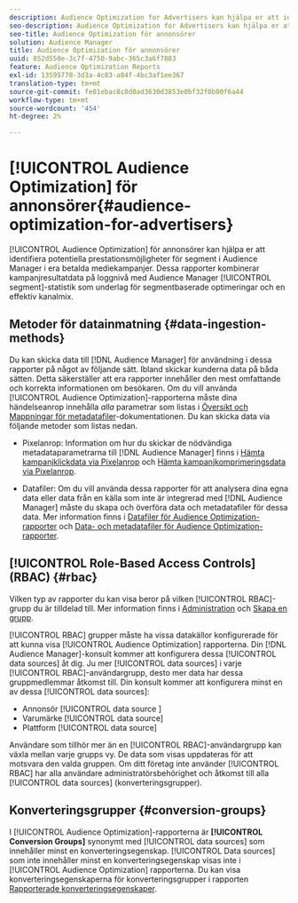 ```yaml
---
description: Audience Optimization for Advertisers kan hjälpa er att identifiera potentiella prestationsmöjligheter för Audience Manager-segment i era betalda mediekampanjer. Dessa rapporter kombinerar kampanjdata på loggnivå med Audience Manager segmentstatistik för att kunna skapa segmentbaserade optimeringar och en effektiv kanalmix.
seo-description: Audience Optimization for Advertisers kan hjälpa er att identifiera potentiella prestationsmöjligheter för Audience Manager-segment i era betalda mediekampanjer. Dessa rapporter kombinerar kampanjdata på loggnivå med Audience Manager segmentstatistik för att kunna skapa segmentbaserade optimeringar och en effektiv kanalmix.
seo-title: Audience Optimization för annonsörer
solution: Audience Manager
title: Audience Optimization för annonsörer
uuid: 852d550e-3c7f-4750-9abc-365c3a6f7883
feature: Audience Optimization Reports
exl-id: 13595778-3d3a-4c83-a84f-4bc3af1ee367
translation-type: tm+mt
source-git-commit: fe01ebac8c0d0ad3630d3853e0bf32f0b00f6a44
workflow-type: tm+mt
source-wordcount: '454'
ht-degree: 2%

---
```


# [!UICONTROL Audience Optimization] för annonsörer{#audience-optimization-for-advertisers}

[!UICONTROL Audience Optimization] för annonsörer kan hjälpa er att identifiera potentiella prestationsmöjligheter för segment i Audience Manager i era betalda mediekampanjer. Dessa rapporter kombinerar kampanjresultatdata på loggnivå med Audience Manager [!UICONTROL segment]-statistik som underlag för segmentbaserade optimeringar och en effektiv kanalmix.

## Metoder för datainmatning {#data-ingestion-methods}

Du kan skicka data till [!DNL Audience Manager] för användning i dessa rapporter på något av följande sätt. Ibland skickar kunderna data på båda sätten. Detta säkerställer att era rapporter innehåller den mest omfattande och korrekta informationen om besökaren. Om du vill använda [!UICONTROL Audience Optimization]-rapporterna måste dina händelseanrop innehålla *alla* parametrar som listas i [Översikt och Mappningar för metadatafiler](../../../reporting/audience-optimization-reports/metadata-files-intro/metadata-file-overview.md)-dokumentationen. Du kan skicka data via följande metoder som listas nedan.

* Pixelanrop: Information om hur du skickar de nödvändiga metadataparametrarna till [!DNL Audience Manager] finns i [Hämta kampanjklickdata via Pixelanrop](../../../integration/media-data-integration/click-data-pixels.md) och [Hämta kampanjkomprimeringsdata via Pixelanrop](../../../integration/media-data-integration/impression-data-pixels.md).

* Datafiler: Om du vill använda dessa rapporter för att analysera dina egna data eller data från en källa som inte är integrerad med [!DNL Audience Manager] måste du skapa och överföra data och metadatafiler för dessa data. Mer information finns i [Datafiler för Audience Optimization-rapporter](../../../reporting/audience-optimization-reports/metadata-files-intro/datafiles-intro.md) och [Data- och metadatafiler för Audience Optimization-rapporter](../../../reporting/audience-optimization-reports/metadata-files-intro/metadata-files-intro.md).

## [!UICONTROL Role-Based Access Controls] (RBAC)  {#rbac}

Vilken typ av rapporter du kan visa beror på vilken [!UICONTROL RBAC]-grupp du är tilldelad till. Mer information finns i [Administration](../../../features/administration/administration-overview.md) och [Skapa en grupp](../../../features/administration/administration-overview.md#create-group).

[!UICONTROL RBAC] grupper måste ha vissa datakällor konfigurerade för att kunna visa  [!UICONTROL Audience Optimization] rapporterna. Din [!DNL Audience Manager]-konsult kommer att konfigurera dessa [!UICONTROL data sources] åt dig. Ju mer [!UICONTROL data sources] i varje [!UICONTROL RBAC]-användargrupp, desto mer data har dessa gruppmedlemmar åtkomst till. Din konsult kommer att konfigurera minst en av dessa [!UICONTROL data sources]:

* Annonsör [!UICONTROL data source ]
* Varumärke [!UICONTROL data source]
* Plattform [!UICONTROL data source]

Användare som tillhör mer än en [!UICONTROL RBAC]-användargrupp kan växla mellan varje grupps vy. De data som visas uppdateras för att motsvara den valda gruppen. Om ditt företag inte använder [!UICONTROL RBAC] har alla användare administratörsbehörighet och åtkomst till alla [!UICONTROL data sources] (konverteringsgrupper).

## Konverteringsgrupper {#conversion-groups}

I [!UICONTROL Audience Optimization]-rapporterna är **[!UICONTROL Conversion Groups]** synonymt med [!UICONTROL data sources] som innehåller minst en konverteringsegenskap. [!UICONTROL Data sources] som inte innehåller minst en konverteringsegenskap visas inte i  [!UICONTROL Audience Optimization] rapporterna. Du kan visa konverteringsegenskaperna för konverteringsgrupper i rapporten [Rapporterade konverteringsegenskaper](../../../reporting/audience-optimization-reports/aor-advertisers/reported-conversion-traits.md).
